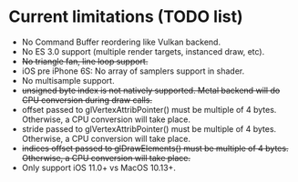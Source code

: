 # Current limitations (TODO list)
- No Command Buffer reordering like Vulkan backend.
- No ES 3.0 support (multiple render targets, instanced draw, etc).
- ~~No triangle fan, line loop support.~~
- iOS pre iPhone 6S: No array of samplers support in shader.
- No multisample support.
- ~~unsigned byte index is not natively supported. Metal backend will do CPU conversion during draw calls.~~
- offset passed to glVertexAttribPointer() must be multiple of 4 bytes.
Otherwise, a CPU conversion will take place.
- stride passed to glVertexAttribPointer() must be multiple of 4 bytes.
Otherwise, a CPU conversion will take place.
- ~~indices offset passed to glDrawElements() must be multiple of 4 bytes.
Otherwise, a CPU conversion will take place.~~
- Only support iOS 11.0+ vs MacOS 10.13+.
